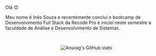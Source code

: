 Olá :blush:

Meu nome é Inês Souza e recentemente concluí o bootcamp de Desenvolvimento Full Stack da Recode Pro e iniciei neste semestre a faculdade de Análise e Desenvolvimento de Sistemas. 

<br/>

<div align="center">
  
![Anurag's GitHub stats](https://github-readme-stats.vercel.app/api?username=inessouza&hide=issues,prs&&theme=tokyonight)
  
</div>
